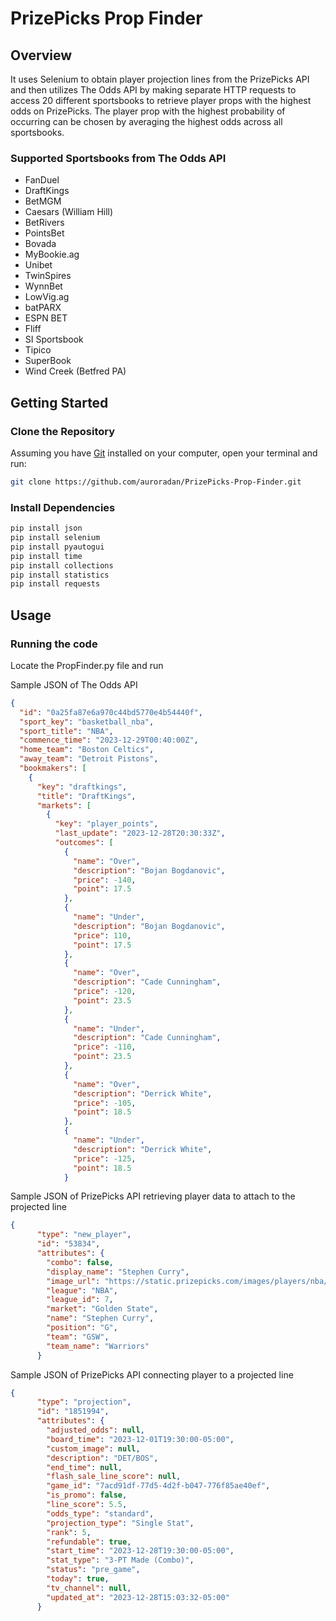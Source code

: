 # PrizePicks Prop Finder

## Overview
It uses Selenium to obtain player projection lines from the PrizePicks API and then utilizes The Odds API by making separate HTTP requests to access 20 different sportsbooks to retrieve player props with the highest odds on PrizePicks. The player prop with the highest probability of occurring can be chosen by averaging the highest odds across all sportsbooks.

### Supported Sportsbooks from The Odds API
- FanDuel
- DraftKings
- BetMGM
- Caesars (William Hill)
- BetRivers
- PointsBet
- Bovada
- MyBookie.ag
- Unibet
- TwinSpires
- WynnBet
- LowVig.ag
- batPARX
- ESPN BET
- Fliff
- SI Sportsbook
- Tipico
- SuperBook
- Wind Creek (Betfred PA)

## Getting Started

### Clone the Repository

Assuming you have [Git](https://git-scm.com/) installed on your computer, open your terminal and run:

```bash
git clone https://github.com/auroradan/PrizePicks-Prop-Finder.git
```

### Install Dependencies

```bash
pip install json
pip install selenium
pip install pyautogui
pip install time
pip install collections
pip install statistics
pip install requests
```

## Usage

### Running the code
Locate the PropFinder.py file and run

Sample JSON of The Odds API
```json
{
  "id": "0a25fa87e6a970c44bd5770e4b54440f",
  "sport_key": "basketball_nba",
  "sport_title": "NBA",
  "commence_time": "2023-12-29T00:40:00Z",
  "home_team": "Boston Celtics",
  "away_team": "Detroit Pistons",
  "bookmakers": [
    {
      "key": "draftkings",
      "title": "DraftKings",
      "markets": [
        {
          "key": "player_points",
          "last_update": "2023-12-28T20:30:33Z",
          "outcomes": [
            {
              "name": "Over",
              "description": "Bojan Bogdanovic",
              "price": -140,
              "point": 17.5
            },
            {
              "name": "Under",
              "description": "Bojan Bogdanovic",
              "price": 110,
              "point": 17.5
            },
            {
              "name": "Over",
              "description": "Cade Cunningham",
              "price": -120,
              "point": 23.5
            },
            {
              "name": "Under",
              "description": "Cade Cunningham",
              "price": -110,
              "point": 23.5
            },
            {
              "name": "Over",
              "description": "Derrick White",
              "price": -105,
              "point": 18.5
            },
            {
              "name": "Under",
              "description": "Derrick White",
              "price": -125,
              "point": 18.5
            }
```

Sample JSON of PrizePicks API retrieving player data to attach to the projected line
```json
{
      "type": "new_player",
      "id": "53834",
      "attributes": {
        "combo": false,
        "display_name": "Stephen Curry",
        "image_url": "https://static.prizepicks.com/images/players/nba/Stephen_Curry_8ec91366-faea-4196-bbfd-b8fab7434795.webp",
        "league": "NBA",
        "league_id": 7,
        "market": "Golden State",
        "name": "Stephen Curry",
        "position": "G",
        "team": "GSW",
        "team_name": "Warriors"
      }
```

Sample JSON of PrizePicks API connecting player to a projected line
```json
{
      "type": "projection",
      "id": "1851994",
      "attributes": {
        "adjusted_odds": null,
        "board_time": "2023-12-01T19:30:00-05:00",
        "custom_image": null,
        "description": "DET/BOS",
        "end_time": null,
        "flash_sale_line_score": null,
        "game_id": "7acd91df-77d5-4d2f-b047-776f85ae40ef",
        "is_promo": false,
        "line_score": 5.5,
        "odds_type": "standard",
        "projection_type": "Single Stat",
        "rank": 5,
        "refundable": true,
        "start_time": "2023-12-28T19:30:00-05:00",
        "stat_type": "3-PT Made (Combo)",
        "status": "pre_game",
        "today": true,
        "tv_channel": null,
        "updated_at": "2023-12-28T15:03:32-05:00"
      }
```
